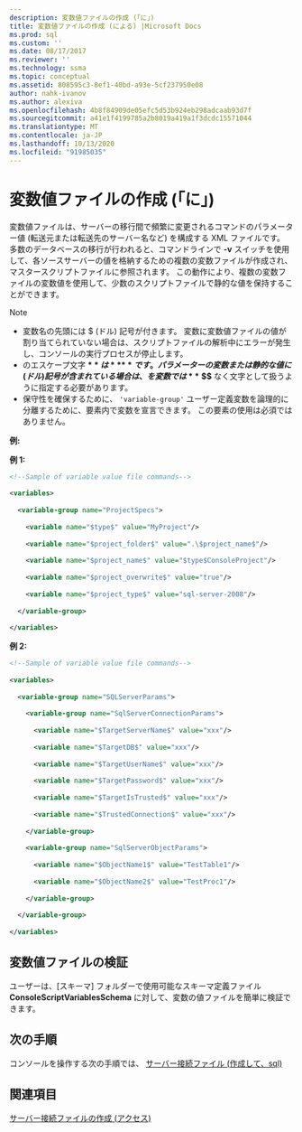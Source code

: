 ```yaml
---
description: 変数値ファイルの作成 (「に」)
title: 変数値ファイルの作成 (による) |Microsoft Docs
ms.prod: sql
ms.custom: ''
ms.date: 08/17/2017
ms.reviewer: ''
ms.technology: ssma
ms.topic: conceptual
ms.assetid: 808595c3-8ef1-40bd-a93e-5cf237950e08
author: nahk-ivanov
ms.author: alexiva
ms.openlocfilehash: 4b8f84909de05efc5d53b924eb298adcaab93d7f
ms.sourcegitcommit: a41e1f4199785a2b8019a419a1f3dcdc15571044
ms.translationtype: MT
ms.contentlocale: ja-JP
ms.lasthandoff: 10/13/2020
ms.locfileid: "91985035"
---
```

# <a name="creating-variable-value-files-accesstosql"></a>変数値ファイルの作成 (「に」)
変数値ファイルは、サーバーの移行間で頻繁に変更されるコマンドのパラメーター値 (転送元または転送先のサーバー名など) を構成する XML ファイルです。 多数のデータベースの移行が行われると、コマンドラインで **-v** スイッチを使用して、各ソースサーバーの値を格納するための複数の変数ファイルが作成され、マスタースクリプトファイルに参照されます。 この動作により、複数の変数ファイルの変数値を使用して、少数のスクリプトファイルで静的な値を保持することができます。  
  
> [!NOTE]  
> -  変数名の先頭には $ (ドル) 記号が付きます。 変数に変数値ファイルの値が割り当てられていない場合は、スクリプトファイルの解析中にエラーが発生し、コンソールの実行プロセスが停止します。  
> -  のエスケープ文字 **$** は **$$** です。 パラメーターの変数または静的な値に (ドル) 記号が含まれている場合は、を変数では **$** **$$** なく文字として扱うように指定する必要があります。  
> -  保守性を確保するために、 `'variable-group'` ユーザー定義変数を論理的に分離するために、要素内で変数を宣言できます。  この要素の使用は必須ではありません。  
  
**例:**  
  
**例 1:**  
  
```xml  
<!--Sample of variable value file commands-->  
  
<variables>  
  
  <variable-group name="ProjectSpecs">  
  
    <variable name="$type$" value="MyProject"/>  
  
    <variable name="$project_folder$" value=".\$project_name$"/>  
  
    <variable name="$project_name$" value="$type$ConsoleProject"/>  
  
    <variable name="$project_overwrite$" value="true"/>  
  
    <variable name="$project_type$" value="sql-server-2008"/>  
  
  </variable-group>  
  
</variables>  
```  
**例 2:**  
  
```xml  
<!--Sample of variable value file commands-->  
  
<variables>  
  
  <variable-group name="SQLServerParams">  
  
    <variable-group name="SqlServerConnectionParams">  
  
      <variable name="$TargetServerName$" value="xxx"/>  
  
      <variable name="$TargetDB$" value="xxx"/>  
  
      <variable name="$TargetUserName$" value="xxx"/>  
  
      <variable name="$TargetPassword$" value="xxx"/>  
  
      <variable name="$TargetIsTrusted$" value="xxx"/>  
  
      <variable name="$TrustedConnection$" value="xxx"/>  
  
    </variable-group>  
  
    <variable-group name="SqlServerObjectParams">  
  
      <variable name="$ObjectName1$" value="TestTable1"/>  
  
      <variable name="$ObjectName2$" value="TestProc1"/>  
  
    </variable-group>  
  
  </variable-group>  
  
</variables>  
```  
  
## <a name="variable-value-file-validation"></a>変数値ファイルの検証  
ユーザーは、[スキーマ] フォルダーで使用可能なスキーマ定義ファイル **ConsoleScriptVariablesSchema** に対して、変数の値ファイルを簡単に検証できます。  
  
## <a name="next-step"></a>次の手順  
コンソールを操作する次の手順では、 [サーバー接続ファイル &#40;作成して、sql&#41;](../../ssma/access/creating-the-server-connection-files-accesstosql.md)  
  
## <a name="see-also"></a>関連項目  
[サーバー接続ファイルの作成 (アクセス)](./creating-the-server-connection-files-accesstosql.md)  
